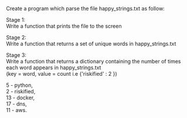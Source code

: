 Create a program which parse the file happy_strings.txt as follow:<br>

Stage 1:<br>
Write a function that prints the file to the screen<br>

Stage 2:<br>
Write a function that returns a set of unique words in happy_strings.txt<br>

Stage 3:<br>
Write a function that returns a dictionary containing the number of times each word appears in happy_strings.txt<br>
(key = word, value = count i.e {'riskified' : 2 })<br>

5 - python,<br>
2 - riskified,<br>
13 - docker,<br>
17 - dns,<br>
11 - aws.<br>


